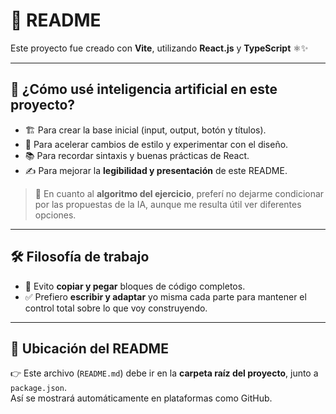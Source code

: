 # 📘 README  

Este proyecto fue creado con **Vite**, utilizando **React.js** y **TypeScript** ⚛️✨  

---

## 🤖 ¿Cómo usé inteligencia artificial en este proyecto?  

- 🏗️ Para crear la base inicial (input, output, botón y títulos).  
- 🎨 Para acelerar cambios de estilo y experimentar con el diseño.  
- 📚 Para recordar sintaxis y buenas prácticas de React. 
- ✍️ Para mejorar la **legibilidad y presentación** de este README. 

> 🧠 En cuanto al **algoritmo del ejercicio**, preferí no dejarme condicionar por las propuestas de la IA, aunque me resulta útil ver diferentes opciones.  

---

## 🛠️ Filosofía de trabajo  

- 🚫 Evito **copiar y pegar** bloques de código completos.  
- ✅ Prefiero **escribir y adaptar** yo misma cada parte para mantener el control total sobre lo que voy construyendo.  

---

## 📂 Ubicación del README  

👉 Este archivo (`README.md`) debe ir en la **carpeta raíz del proyecto**, junto a `package.json`.  
Así se mostrará automáticamente en plataformas como GitHub.  

